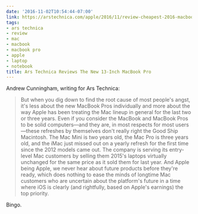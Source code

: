 ```yaml
---
date: '2016-11-02T10:54:44-07:00'
link: https://arstechnica.com/apple/2016/11/review-cheapest-2016-macbook-pro-is-good-but-its-missing-all-the-cool-stuff/4/
tags:
- ars technica
- review
- mac
- macbook
- macbook pro
- apple
- laptop
- notebook
title: Ars Technica Reviews The New 13-Inch MacBook Pro
---
```


Andrew Cunningham, writing for Ars Technica:

>But when you dig down to find the root cause of most people's angst, it's less about the new MacBook Pros individually and more about the way Apple has been treating the Mac lineup in general for the last two or three years. Even if you consider the MacBook and MacBook Pros to be solid computers&mdash;and they are, in most respects for most users&mdash;these refreshes by themselves don't really right the Good Ship Macintosh. The Mac Mini is two years old, the Mac Pro is three years old, and the iMac just missed out on a yearly refresh for the first time since the 2012 models came out. The company is serving its entry-level Mac customers by selling them 2015's laptops virtually unchanged for the same price as it sold them for last year. And Apple being Apple, we never hear about future products before they're ready, which does nothing to ease the minds of longtime Mac customers who are uncertain about the platform's future in a time where iOS is clearly (and rightfully, based on Apple's earnings) the top priority.

Bingo.
